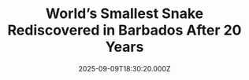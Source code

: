 ---
title: "World’s Smallest Snake Rediscovered in Barbados After 20 Years"
date: 2025-09-09T18:30:20.000Z
category: Human Kindness
externalLink: "https://www.goodnewsnetwork.org/worlds-smallest-snake-rediscovered-in-barbados-after-20-years/"
image: ""
excerpt: "The world’s smallest snake was rediscovered under a rock in central Barbados during an ecological survey in March. The Barbados threadsnake (Tetracheilostoma carlae) had been lost to science for nearly 20 years—meaning it had not had a sighting verified and documented by a scientist—and was on a global list of 4,800 plant, animal, and fungi […] The post World’s Smallest…"
---
